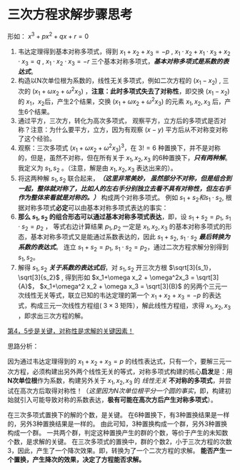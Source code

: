 三次方程求解步骤思考
===

形如：
$x^3 + px^2 + qx + r = 0$ 

1. 韦达定理得到基本对称多项式，得到 $x_1+x_2+x_3=-p$ , $x_1 \cdot x_2 + x_1 \cdot x_3 + x_2 \cdot x_3=q$ , $x_1 \cdot x_2 \cdot x_3 = -r$ 三个基本对称多项式，**_基本对称多项式是系数的表达式_**。
2. 构造以N次单位根为系数的，线性无关多项式，例如二次方程的 $(x_1-x_2)$ , 三次的 $(x_1+\omega x_2 + \omega^2x_3)$ ，**注意：此时多项式失去了对称性**，即交换 $(x_1-x_2)$ 的 $x_1，x_2$后，产生2个结果，交换 $(x_1+\omega x_2 + \omega^2x_3)$ 的元素 $x_1, x_2, x_3$ 后，产生6个结果。
3. 通过平方，三次方，转化为高次多项式， 观察平方，立方后的多项式是否对称？注意：为什么要平方，立方，因为有观察 $(x-y)$ 平方后从不对称变对称了这个经验。
4. 观察：三次多项式 $(x_1+\omega x_2 + \omega^2x_3)^3$，在 $3! = 6$ 种置换下，并不是对称的，但是，虽然不对称，但在所有关于 $x_1, x_2, x_3$ 的6种置换下，**_只有两种解_**。   我定义为 $s_1, s_2$ 。（注意，解是由 $x_1,x_2,x_3$ 表达出来的）。
5. 将这两种解 $s_1, s_2$ 联合起来，**_（这里非常美妙， 虽然部分不对称，但是组合到一起，整体就对称了，比如人的左右手分别独立去看不具有对称性，但左右手作为整体来看就是对称的。）_** 构成两个对称多项式。 例如  $s_1 + s_2 和 s_1 \cdot s_2$, 根据对称多项式**必定**可以由基本对称多项式表达的事实：
6. **那么 $s_1, s_2$ 的组合形态可以通过基本对称多项式表达**，即，设 $s_1 + s_2=p_1$, $s_1 \cdot s_2=p_2$ ， 等式右边计算结果 $p_1,p_2$ 一定是 $x_1,x_2,x_3$ 的基本对称多项式的形态，基本对称多项式又是能通过系数表达的，因此 $s_1 + s_2$, $s_1 \cdot s_2$ **_最后转换为系数的表达式_**。 连立 $s_1 + s_2=p_1$, $s_1 \cdot s_2=p_2$，通过二次方程求解分别得到 $s_1,s_2$。
7. 解得 $s_1, s_2$ **_关于系数的表达式后_**，对 $s_1, s_2$ 开三次方根 $\sqrt[3]{s_1}，\sqrt[3]{s_2}$ , 得到形如 $x_1+\omega x_2 + \omega^2x_3 = \sqrt[3]{A}$，  $x_1+\omega^2 x_2 + \omega x_3 = \sqrt[3]{B}$ 的另两个三元一次线性无关等式，联立已知的韦达定理的第一个 $x_1 + x_2 + x_3=-p$ 的表达式，构成三元一次线性方程组( $3 \times 3$ 矩阵），解此线性方程组，求得 $x_1, x_2, x_3$ ，即求出三次方程的解。

<ins>第4，5步是关键，对称性是求解的关键因素！</ins>

思路分析：

因为通过韦达定理得到的 $x_1 + x_2 + x_3=p$ 的线性表达式，只有一个，要解三元一次方程，必须构建出另外两个线性无关的等式，对称多项式构建的核心**启发**是：用**N次单位根**作为系数，构建另外关于 $x_1, x_2, x_3$ 的 _线性无关_ **不对称的多项式**，并尝试在高次方后取得对称性！（_这里因为N次单位根平分一个圆的事实_，即，构建初始就引入可能导致对称的系数表达，**极有可能在高次方后产生对称多项式**）。

在三次多项式置换下的解的个数，是关键。 在6种置换下，有3种置换结果是一样的，另外3种置换结果是一样的。 由此可知，3种置换构成一个群，另外3种置换构成一个群。 一共两个群，判定这种置换产生的群的个数，等价于产生的未知数个数，是求解的关键。 在三次多项式的置换中，群的个数2，小于三次方程的次数3，因此，产生了一个降次效果。即，转换为了一个二次方程的求解。 **能否产生一个置换，产生降次的效果，决定了方程能否求解。**

